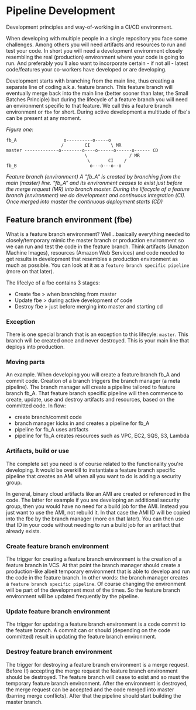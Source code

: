 # Pipeline Development

Development principles and way-of-working in a CI/CD environment.

When developing with multiple people in a single repository you face some challenges. Among others you will need artifacts and resources to run and test your code. In short you will need a development environment closely resembling the real (production) environment where your code is going to run. And preferably you'll also want to incorporate certain - if not all - latest code/features your co-workers have developed or are developing.

Development starts with branching from the main line, thus creating a separate line of coding a.k.a. feature branch. This feature branch will eventually merge back into the main line (better sooner than later, the Small Batches Principle) but during the lifecycle of a feature branch you will need an environment specific to that feature. We call this a feature branch environment or `fbe` for short. During active development a multitude of fbe's can be present at any moment.


*Figure one:*

```
fb_A                  o----------o-----o
                     /        CI        \ MR      
master -------------o--------o----o------o------o------ CD
                              \                / MR
                               \       CI    /
fb_B                            o---o---o--o  

```

*Feature branch (environment) A "fb_A" is created by branching from the main (master) line. "fb_A" and its environment ceases to exist just before the merge request (MR) into branch master. During the lifecycle of a feature branch (environment) we do development and continuous integration (CI). Once merged into master the continuous deployment starts (CD)*


## Feature branch environment (fbe)

What is a feature branch environment?
Well...basically everything needed to closely/temporary mimic the master branch or production environment so we can run and test the code in the feature branch. Think artifacts (Amazon Machine Images), resources (Amazon Web Services) and code needed to get results in development that resembles a production environment as much as possible. You can look at it as a `feature branch specific pipeline` (more on that later).

The lifeclye of a fbe contains 3 stages:

- Create fbe > when branching from master
- Update fbe > during active development of code
- Destroy fbe > just before merging into master and starting cd

### Exception

There is one special branch that is an exception to this lifecyle: `master`. This branch will be created once and never destroyed. This is your main line that deploys into production.   

### Moving parts

An example. When developing you will create a feature branch fb_A and commit code. Creation of a branch triggers the branch manager (a meta pipeline). The branch manager will create a pipeline tailored to feature branch fb_A. That feature branch specific pipeline will then commence to create, update, use and destroy artifacts and resources, based on the committed code. In flow:

- create branch/commit code
- branch manager kicks in and creates a pipeline for fb_A
- pipeline for fb_A uses artifacts
- pipeline for fb_A creates resources such as VPC, EC2, SQS, S3, Lambda

### Artifacts, build or use

The complete set you need is of course related to the functionality you're developing. It would be overkill to instantiate a feature branch specific pipeline that creates an AMI when all you want to do is adding a security group.

In general, binary cloud artifacts like an AMI are created or referenced in the code. The latter for example if you are developing an additional security group, then you would have no need for a build job for the AMI. Instead you just want to use the AMI, not rebuild it. In that case the AMI ID will be copied into the fbe by the branch manager (more on that later). You can then use that ID in your code without needing to run a build job for an artifact that already exists.

### Create feature branch environment

The trigger for creating a feature branch environment is the creation of a feature branch in VCS. At that point the branch manager should create a production-like albeit temporary environment that is able to develop and run the code in the feature branch. In other words: the branch manager creates a `feature branch specific pipeline`. Of course changing the environment will be part of the development most of the times. So the feature branch environment will be updated frequently by the pipeline.  

### Update feature branch environment

The trigger for updating a feature branch environment is a code commit to the feature branch. A commit can or should (depending on the code committed) result in updating the feature branch environment.

### Destroy feature branch environment

The trigger for destroying a feature branch environment is a merge request. Before (!) accepting the merge request the feature branch environment should be destroyed. The feature branch will cease to exist and so must the temporary feature branch environment. After the environment is destroyed, the merge request can be accepted and the code merged into master (barring merge conflicts). After that the pipeline should start building the master branch.